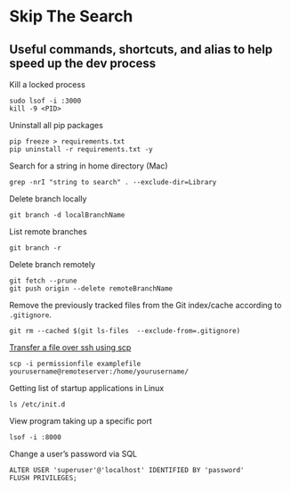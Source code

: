 # Skip The Search
## Useful commands, shortcuts, and alias to help speed up the dev process

Kill a locked process
```
sudo lsof -i :3000
kill -9 <PID>
```

Uninstall all pip packages
```
pip freeze > requirements.txt
pip uninstall -r requirements.txt -y
```

Search for a string in home directory (Mac)
```
grep -nrI "string to search" . --exclude-dir=Library
```

Delete branch locally
```
git branch -d localBranchName
```

List remote branches
```
git branch -r
```

Delete branch remotely
```
git fetch --prune
git push origin --delete remoteBranchName
```

Remove the previously tracked files from the Git index/cache according to `.gitignore`.
```
git rm --cached $(git ls-files  --exclude-from=.gitignore)
```

[Transfer a file over ssh using scp](https://unix.stackexchange.com/a/188289)
```
scp -i permissionfile examplefile yourusername@remoteserver:/home/yourusername/
```

Getting list of startup applications in Linux
```
ls /etc/init.d
```

View program taking up a specific port
```
lsof -i :8000
```

Change a user’s password via SQL
```
ALTER USER 'superuser'@'localhost' IDENTIFIED BY 'password'
FLUSH PRIVILEGES;
```
